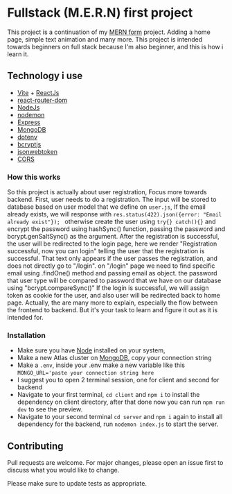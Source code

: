 # Fullstack (M.E.R.N) first project

This project is a continuation of my [MERN form](https://github.com/zenikigai/MERNform/blob/main/README.md) project. Adding a home page, simple text animation and many more. This project is intended towards beginners on full stack because I'm also beginner, and this is how i learn it. 

## Technology i use
* [Vite](https://vitejs.dev/) + [ReactJs](https://reactjs.org/)
* [react-router-dom](https://www.npmjs.com/package/react-router-dom)
* [NodeJs](https://nodejs.org/en/)
* [nodemon](https://nodemon.io/)
* [Express](https://expressjs.com/)
* [MongoDB](https://www.mongodb.com/)
* [dotenv](https://www.npmjs.com/package/dotenv)
* [bcryptjs](https://openbase.com/js/bcryptjs/documentation)
* [jsonwebtoken](https://www.npmjs.com/package/jsonwebtoken)
* [CORS](https://developer.mozilla.org/en-US/docs/Web/HTTP/CORS)

### How this works

So this project is actually about user registration, Focus more towards backend. First,  user needs to do a registration. The input will be stored to database based on user model that we define on ```user.js```, If the email already exists, we will response with ```res.status(422).json({error: "Email already exist"}); ``` otherwise create the user using ```try{} catch(){}``` and encrypt the password using hashSync() function, passing the password and bcrypt.genSaltSync() as the argument. After the registration is successful, the user will be redirected to the login page, here we render "Registration successful, now you can login" telling the user that the registration is successful. That text only appears if the user passes the registration, and does not directly go to "/login". on "/login" page we need to find specific email using .findOne() method and passing email as object. the password that user type will be compared to password that we have on our database using "bcrypt.compareSync()" If the login is successful, we will assign token as cookie for the user, and also user will be redirected back to home page. Actually, the are many more to explain, especially the flow between the frontend to backend. But it's your task to learn and figure it out as it is intended for.

### Installation

* Make sure you have [Node](https://nodejs.org/en/) installed on your system,
* Make a new Atlas cluster on [MongoDB](https://www.mongodb.com/), copy your connection string
* Make a ```.env```, inside your .env make a new variable like this ```MONGO_URL='paste your connection string here```
* I suggest you to open 2 terminal session, one for client and second for backend
* Navigate to your first terminal, ```cd client``` and ```npm i``` to install the dependency on client directory, after that done now you can run ```npm run dev``` to see the preview.
* Navigate to your second terminal ```cd server``` and ```npm i``` again to install all dependency for the backend, run ```nodemon index.js``` to start the server.

## Contributing

Pull requests are welcome. For major changes, please open an issue first
to discuss what you would like to change.

Please make sure to update tests as appropriate.
